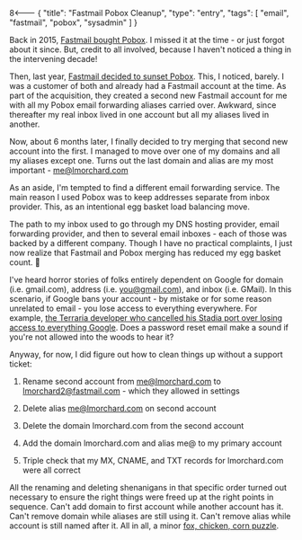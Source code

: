 8<--- { "title": "Fastmail Pobox Cleanup", "type": "entry", "tags": [ "email", "fastmail", "pobox", "sysadmin" ] }

Back in 2015, [Fastmail bought Pobox](https://www.fastmail.com/blog/fastmail-acquires-pobox-and-listbox/). I missed it at the time - or just forgot about it since. But, credit to all involved, because I haven't noticed a thing in the intervening decade!

<!--more-->

Then, last year, [Fastmail decided to sunset Pobox](https://www.fastmail.com/blog/sunsetting-pobox/). This, I noticed, barely. I was a customer of both and already had a Fastmail account at the time. As part of the acquisition, they created a second new Fastmail account for me with all my Pobox email forwarding aliases carried over. Awkward, since thereafter my real inbox lived in one account but all my aliases lived in another.

Now, about 6 months later, I finally decided to try merging that second new account into the first. I managed to move over one of my domains and all my aliases except one. Turns out the last domain and alias are my most important - me@lmorchard.com

As an aside, I'm tempted to find a different email forwarding service. The main reason I used Pobox was to keep addresses separate from inbox provider. This, as an intentional egg basket load balancing move.

The path to my inbox used to go through my DNS hosting provider, email forwarding provider, and then to several email inboxes - each of those was backed by a different company. Though I have no practical complaints, I just now realize that Fastmail and Pobox merging has reduced my egg basket count. 🤔

I've heard horror stories of folks entirely dependent on Google for domain (i.e. gmail.com), address (i.e. you@gmail.com), and inbox (i.e. GMail). In this scenario, if Google bans your account - by mistake or for some reason unrelated to email - you lose access to everything everywhere. For example, [the Terraria developer who cancelled his Stadia port over losing access to everything Google](https://arstechnica.com/gadgets/2021/02/terraria-developer-cancels-google-stadia-port-after-youtube-account-ban/). Does a password reset email make a sound if you're not allowed into the woods to hear it?

Anyway, for now, I did figure out how to clean things up without a support ticket:

1) Rename second account from me@lmorchard.com to lmorchard2@fastmail.com - which they allowed in settings

2) Delete alias me@lmorchard.com on second account

3) Delete the domain lmorchard.com from the second account

4) Add the domain lmorchard.com and alias me@ to my primary account

5) Triple check that my MX, CNAME, and TXT records for lmorchard.com were all correct

All the renaming and deleting shenanigans in that specific order turned out necessary to ensure the right things were freed up at the right points in sequence. Can't add domain to first account while another account has it. Can't remove domain while aliases are still using it. Can't remove alias while account is still named after it. All in all, a minor [fox, chicken, corn puzzle](https://www.mathsisfun.com/chicken_crossing.html).
